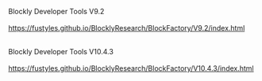 Blockly Developer Tools V9.2<br><br>
https://fustyles.github.io/BlocklyResearch/BlockFactory/V9.2/index.html<br><br>

Blockly Developer Tools V10.4.3<br><br>
https://fustyles.github.io/BlocklyResearch/BlockFactory/V10.4.3/index.html
